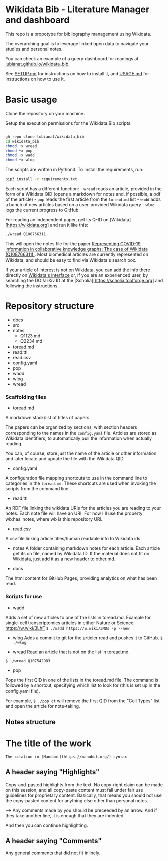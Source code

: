# Wikidata Bib - Literature Manager and dashboard

This repo is a propotype for bibliography management using Wikidata. 

The overarching goal is to leverage linked open data to navigate your studies and personal notes. 

You can check an example of a query dashboard for readings at [lubianat.github.io/wikidata_bib](https://lubianat.github.io/wikidata_bib).

See [SETUP.md](./SETUP.md) for instructions on how to install it, and [USAGE.md](./USAGE.md) for instructions on how to use it. 

# Basic usage

Clone the repository on your machine. 

Setup the execution permissions for the Wikidata Bib scripts:

```bash

gh repo clone lubianat/wikidata_bib
cd wikidata_bib
chmod +x wread
chmod +x pop
chmod +x wadd
chmod +x wlog
```

The scripts are written in Python3. To install the requirements, run:

```bash
pip3 install -r requirements.txt
```

Each script has a different function: 
    - `wread`  reads an article, provided in the form of a Wikidata QID (opens a markdown for notes and, if possible, a pdf of the article)
    - `pop` reads the first article from the `toread.md` list
    - `wadd` adds a bunch of new articles based on a user-provided Wikidata query
    - `wlog` logs the current progress to GitHub

For reading an independent paper, get its Q-ID on [Wikidata][https://wikidata.org] and run it like this:


```bash
./wread Q108766311
```

This will open the notes file for the paper [Representing COVID-19 information in collaborative knowledge graphs: The case of Wikidata (Q108766311)
](https://www.wikidata.org/wiki/Q108766311). Most biomedical articles are currently represented on Wikidata, and should be easy to find via Wikidata's search box. 

If your article of interest is not on Wikidata, you can add the info there directly on [Wikidata's interface](https://www.wikidata.org/wiki/Special:NewItem) or, if you are an experienced user, by searching the DOI/arXiv ID at the [Scholia][https://scholia.toolforge.org] and following the instructions. 


# Repository structure
- docs
- src
- notes
    - Q1123.md
    - Q2234.md
- toread.md
- read.ttl
- read.csv
- config.yaml
- pop
- wadd
- wlog
- wread

### Scaffolding files

- toread.md

A markdown stack/list of titles of papers.

The papers can be organized by sections, with section headers corresponding to the names in the `config.yaml` file.
Articles are stored as Wikidata identifiers, to automatically pull the information when actually reading. 

You can, of course, store just the name of the article or other information and later locate and update the file with the Wikidata QID. 


- config.yaml

A configuration file mapping shortcuts to use in the command line to categories in the `toread.md`. These shortcuts are used when invoking the scripts from the command line.


- read.ttl

An RDF file linking the wikidata URIs for the articles you are reading to your notes. 
Each note file will have an URI. For now I`ll use the property wb:has_notes, where wb is this repository URL

- read.csv 

A csv file linking article titles/human readable info to Wikidata ids.

- notes
A folder containing markdown notes for each article. Each article get its on file, named by Wikidata ID. 
If the material does not fit on Wikidata, just add it as a new header to other.md.

- docs
  
The html content for GitHub Pages, providing analytics on what has been read. 

### Scripts for use

- wadd

Adds a set of new articles to one of the lists in toread.md. Example for single-cell transcriptomics articles in either Nature or Science: https://w.wiki/3LhF
`$ ./wadd https://w.wiki/3MDs -p --new`

- wlog
Adds a commit to git for the articler read and pushes it to GitHub.
`$ ./wlog`

- wread
Read an article that is not on the list in toread.md. 

`$ ./wread Q107542983`

- pop

Pops the first QID in one of the lists in the toread.md file. The command is followed by a shortcut, specifying which list to look for (this is set up in the config.yaml file). 

For example, `$ ./pop ct` will remove the first QID from the "Cell Types" list and open the article for note-taking.

## Notes structure

# The title of the work
    The citation in [Manubot](https://manubot.org/) syntax

## A header saying "Highlights"

Copy-and-pasted highlights from the text. No copy-right claim can be made on this session, and all copy-paste content must fall under fair use guidelines for proprietary content. Basically, that means you should not use the copy-pasted content for anything else other than personal notes.

--> Any comments made by you should be preceeded by an arrow. And
    if they take another line, it is enough that they are indented.

And then you can continue highlighting.

## A header saying "Comments"

Any general comments that did not fit inlinely. 
